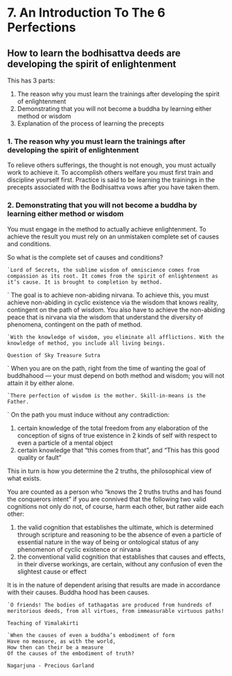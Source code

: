 
# 7. An Introduction To The 6 Perfections

## How to learn the bodhisattva deeds are developing the spirit of enlightenment

This has 3 parts:

1. The reason why you must learn the trainings after developing the spirit of enlightenment
2. Demonstrating that you will not become a buddha by learning either method or wisdom
3. Explanation of the process of learning the precepts

### 1. The reason why you must learn the trainings after developing the spirit of enlightenment

To relieve others sufferings, the thought is not enough, you must actually work to achieve it. To accomplish others welfare you must first train and discipline yourself first.  Practice is said to be learning the trainings in the precepts associated with the Bodhisattva vows after you have taken them. 

### 2. Demonstrating that you will not become a buddha by learning either method or wisdom

You must engage in the method to actually achieve enlightenment. To achieve the result you must rely on an unmistaken complete set of causes and conditions. 

So what is the complete set of causes and conditions?

```
`Lord of Secrets, the sublime wisdom of omniscience comes from compassion as its root. It comes from the spirit of enlightenment as it’s cause. It is brought to completion by method. 
```
`
The goal is to achieve non-abiding nirvana. To achieve this, you must achieve non-abiding in cyclic existence via the wisdom that knows reality, contingent on the path of wisdom. You also have to achieve the non-abiding peace that is nirvana via the wisdom that understand the diversity of phenomena, contingent on the path of method. 

```
`With the knowledge of wisdom, you eliminate all afflictions. With the knowledge of method, you include all living beings.

Question of Sky Treasure Sutra
```
`
When you are on the path, right from the time of wanting the goal of buddhahood — your must depend on both method and wisdom; you will not attain it by either alone.

```
`There perfection of wisdom is the mother. Skill-in-means is the Father.
```
`
On the path you must induce without any contradiction:

1.  certain knowledge of the total freedom from any elaboration of the conception of signs of true existence in 2 kinds of self with respect to even a particle of a mental object
2. certain knowledge that “this comes from that”, and “This has this good quality or fault”

This in turn is how you determine the 2 truths, the philosophical view of what exists.  

You are counted as a person who “knows the 2 truths truths and has found the conquerors intent” if you are connived that the following two valid cognitions not only do not, of course, harm each other, but rather aide each other: 

1. the valid cognition that establishes the ultimate, which is determined through scripture and reasoning to be the absence of even a particle of essential nature in the way of being or ontological status of any phenomenon of cyclic existence or nirvana
2. the conventional valid cognition that establishes that causes and effects, in their diverse workings, are certain, without any confusion of even the slightest cause or effect


It is in the nature of dependent arising that results are made in accordance with their causes. Buddha hood has been causes.

```
`O friends! The bodies of tathagatas are produced from hundreds of meritorious deeds, from all virtues, from immeasurable virtuous paths!

Teaching of Vimalakirti
```


```
`When the causes of even a buddha’s embodiment of form
Have no measure, as with the world,
How then can their be a measure
Of the causes of the embodiment of truth?

Nagarjuna - Precious Garland
```
